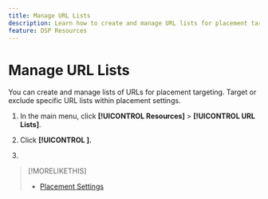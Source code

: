 ```yaml
---
title: Manage URL Lists
description: Learn how to create and manage URL lists for placement targeting.
feature: DSP Resources
---
```

# Manage URL Lists

<!-- Need to add info/links to this from placement settings -->

You can create and manage lists of URLs for placement targeting. Target or exclude specific URL lists within placement settings.

1. In the main menu, click **[!UICONTROL Resources]** > **[!UICONTROL URL Lists]**.

1. Click **[!UICONTROL   ].**

1. 


<!-- any more related topics? -->

>[!MORELIKETHIS]
>
>* [Placement Settings](/help/dsp/campaign-management/placements/placement-settings.md)
